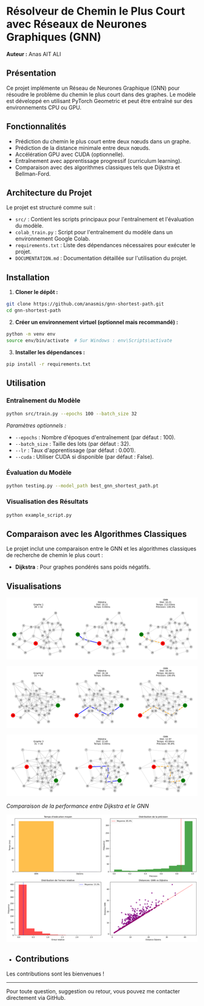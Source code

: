 # Résolveur de Chemin le Plus Court avec Réseaux de Neurones Graphiques (GNN)

**Auteur :** Anas AIT ALI

## Présentation

Ce projet implémente un Réseau de Neurones Graphique (GNN) pour résoudre le problème du chemin le plus court dans des graphes. Le modèle est développé en utilisant PyTorch Geometric et peut être entraîné sur des environnements CPU ou GPU.

## Fonctionnalités

* Prédiction du chemin le plus court entre deux nœuds dans un graphe.
* Prédiction de la distance minimale entre deux nœuds.
* Accélération GPU avec CUDA (optionnelle).
* Entraînement avec apprentissage progressif (curriculum learning).
* Comparaison avec des algorithmes classiques tels que Dijkstra et Bellman-Ford.

## Architecture du Projet

Le projet est structuré comme suit :

* `src/` : Contient les scripts principaux pour l'entraînement et l'évaluation du modèle.
* `colab_train.py` : Script pour l'entraînement du modèle dans un environnement Google Colab.
* `requirements.txt` : Liste des dépendances nécessaires pour exécuter le projet.
* `DOCUMENTATION.md` : Documentation détaillée sur l'utilisation du projet.

## Installation

1. **Cloner le dépôt :**

```bash
git clone https://github.com/anasmis/gnn-shortest-path.git
cd gnn-shortest-path
```

2. **Créer un environnement virtuel (optionnel mais recommandé) :**

```bash
python -m venv env
source env/bin/activate  # Sur Windows : env\Scripts\activate
```

3. **Installer les dépendances :**

```bash
pip install -r requirements.txt
```

## Utilisation

### Entraînement du Modèle

```bash
python src/train.py --epochs 100 --batch_size 32
```

*Paramètres optionnels :*

* `--epochs` : Nombre d'époques d'entraînement (par défaut : 100).
* `--batch_size` : Taille des lots (par défaut : 32).
* `--lr` : Taux d'apprentissage (par défaut : 0.001).
* `--cuda` : Utiliser CUDA si disponible (par défaut : False).

### Évaluation du Modèle

```bash
python testing.py --model_path best_gnn_shortest_path.pt
```

### Visualisation des Résultats

```bash
python example_script.py
```

## Comparaison avec les Algorithmes Classiques

Le projet inclut une comparaison entre le GNN et les algorithmes classiques de recherche de chemin le plus court :

* **Dijkstra** : Pour graphes pondérés sans poids négatifs.

## Visualisations

![Comparaison Dijkstra vs GNN](images/graph_comparison_1.png)

![Comparaison Dijkstra vs GNN](images/graph_comparison_2.png)

![Comparaison Dijkstra vs GNN](images/graph_comparison_3.png)

*Comparaison de la performance entre Dijkstra et le GNN*


![Courbes de perte et précision pendant l'entraînement](images/performance_summary.png)

* ## Contributions

Les contributions sont les bienvenues !

---

Pour toute question, suggestion ou retour, vous pouvez me contacter directement via GitHub.
